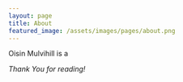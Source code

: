 ```yaml
---
layout: page
title: About
featured_image: /assets/images/pages/about.png
---
```


Oisin Mulvihill is a

*Thank You for reading!*
